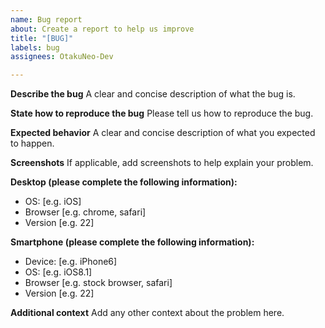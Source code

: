 ```yaml
---
name: Bug report
about: Create a report to help us improve
title: "[BUG]"
labels: bug
assignees: OtakuNeo-Dev

---
```


**Describe the bug**
A clear and concise description of what the bug is.

**State how to reproduce the bug**
Please tell us how to reproduce the bug.

**Expected behavior**
A clear and concise description of what you expected to happen.

**Screenshots**
If applicable, add screenshots to help explain your problem.

**Desktop (please complete the following information):**
 - OS: [e.g. iOS]
 - Browser [e.g. chrome, safari]
 - Version [e.g. 22]

**Smartphone (please complete the following information):**
 - Device: [e.g. iPhone6]
 - OS: [e.g. iOS8.1]
 - Browser [e.g. stock browser, safari]
 - Version [e.g. 22]

**Additional context**
Add any other context about the problem here.
